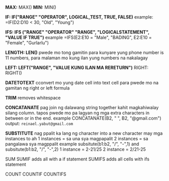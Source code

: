 **MAX:**  MAX()
**MIN:** MIN()

**IF: IF("RANGE" "OPERATOR", LOGICAL_TEST, TRUE, FALSE)**
example: =IF(D2:D10 < 30, "Old", "Young")

**IFS: IFS ("RANGE" "OPERATOR" "RANGE", "LOGICALSTATEMENT", "VALUE IF TRUE")**
example =IFS(E2:E10 = "Male", "BADING", E2:E10 = "Female", "Gurlarlu")

**LENGTH: LEN()**
pwede mo tong gamitin para kunyare yung phone number is 11 numbers, para malaman mo kung ilan yung numbers na nakalagay

**LEFT: LEFT("RANGE", "VALUE KUNG ILAN MA RERETURN")** 
RIGHT: RIGHT()

**DATETOTEXT**
cconvert mo yung date cell into text cell para pwede mo na gamitan ng right or left formula

**TRIM**
removes whitespace

**CONCATANATE**
pag join ng dalawang string together kahit magkahiwalay silang column. tapos pwede mo pa lagyan ng mga extra characters in between or in the end.
example
CONCATANATE(B2, " ", B2, "@gmail.com")
output:
`reinael.yabut@gmail.com`

**SUBSTITUTE**
nag ppalit ka lang ng character into a new character
may mga instances to ah
1 instances = sa una sya magpapalit
2 instances = sa pangalawa sya magppalit 
example subsitute(b1:b2, "/", "-",1) and subsitute(b1:b2, "/", "-",2)
1 instance = 2-21/25
2 instance = 2/21-25

SUM
SUMIF adds all with a if statement
SUMIFS adds all cells with ifs statement

COUNT
COUNTIF
COUNTIFS